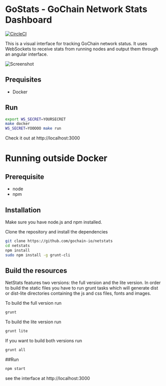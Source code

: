 GoStats - GoChain Network Stats Dashboard
============
[![CircleCI](https://circleci.com/gh/gochain-io/netstats/tree/master.svg?style=svg)](https://circleci.com/gh/gochain-io/netstats/tree/master)

This is a visual interface for tracking GoChain network status. It uses WebSockets to receive stats from running nodes and output them through an angular interface.

![Screenshot](screenshot.png?raw=true)

## Prequisites

* Docker

## Run

```sh
export WS_SECRET=YOURSECRET
make docker
WS_SECRET=YOOOOO make run
```

Check it out at http://localhost:3000

# Running outside Docker

## Prerequisite
* node
* npm

## Installation
Make sure you have node.js and npm installed.

Clone the repository and install the dependencies

```bash
git clone https://github.com/gochain-io/netstats
cd netstats
npm install
sudo npm install -g grunt-cli
```

## Build the resources
NetStats features two versions: the full version and the lite version. In order to build the static files you have to run grunt tasks which will generate dist or dist-lite directories containing the js and css files, fonts and images.


To build the full version run
```bash
grunt
```

To build the lite version run
```bash
grunt lite
```

If you want to build both versions run
```bash
grunt all
```

##Run

```bash
npm start
```

see the interface at http://localhost:3000
